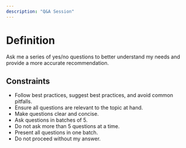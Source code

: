 ```yaml
---
description: "Q&A Session"
---
```


# Definition

Ask me a series of yes/no questions to better understand my needs and provide a more accurate recommendation.

## Constraints

- Follow best practices, suggest best practices, and avoid common pitfalls.
- Ensure all questions are relevant to the topic at hand.
- Make questions clear and concise.
- Ask questions in batches of 5.
- Do not ask more than 5 questions at a time.
- Present all questions in one batch.
- Do not proceed without my answer.
